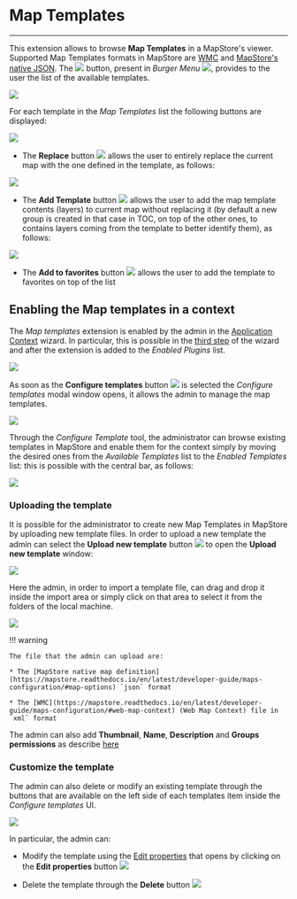 # Map Templates
*******************

This extension allows to browse **Map Templates** in a MapStore's viewer. Supported Map Templates formats in MapStore are [WMC](https://mapstore.readthedocs.io/en/latest/developer-guide/maps-configuration/#web-map-context) and [MapStore's native JSON](https://mapstore.readthedocs.io/en/latest/developer-guide/maps-configuration/#map-options). The <img src="../img/button/map-templates-button.jpg" class="ms-docbutton"/> button, present in *Burger Menu* <img src="../img/button/burger.jpg" class="ms-docbutton" />, provides to the user the list of the available templates. 

<img src="../img/map-templates/map-templates-panel.jpg" class="ms-docimage"/>

For each template in the *Map Templates* list the following buttons are displayed:

<img src="../img/map-templates/map-templates-buttons.jpg" class="ms-docimage" style="max-width:500px;"/>

* The **Replace** button <img src="../img/button/replace-button.jpg" class="ms-docbutton" /> allows the user to entirely replace the current map with the one defined in the template, as follows:

<img src="../img/map-templates/replace-map.gif" class="ms-docimage"/>

* The **Add Template** button <img src="../img/button/add_to_map_button.jpg" class="ms-docbutton" /> allows the user to add the map template contents (layers) to current map without replacing it (by default a new group is created in that case in TOC, on top of the other ones, to contains layers coming from the template to better identify them), as follows:

<img src="../img/map-templates/add-templates.gif" class="ms-docimage"/>

* The **Add to favorites** button <img src="../img/button/favourites-button.jpg" class="ms-docbutton" /> allows the user to add the template to favorites on top of the list

## Enabling the Map templates in a context

The *Map templates* extension is enabled by the admin in the [Application Context](application-context.md) wizard. In particular, this is possible in the [third step](application-context.md#configure-plugins) of the wizard and after the extension is added to the *Enabled Plugins* list.

<img src="../img/map-templates/configure-templates.jpg" class="ms-docimage" style="max-width:500px;"/>

As soon as the **Configure templates** button <img src="../img/button/configure-templates-button.jpg" class="ms-docbutton" /> is selected the *Configure templates* modal window opens, it allows the admin to manage the map templates.

<img src="../img/map-templates/map-templates-window.jpg" class="ms-docimage" style="max-width:500px;"/>

Through the *Configure Template* tool, the administrator can browse existing templates in MapStore and enable them for the context simply by moving the desired ones from the *Available Templates* list to the *Enabled Templates* list: this is possible with the central bar, as follows:

<img src="../img/map-templates/moving-templates.jpg" class="ms-docimage" style="max-width:500px;"/>

### Uploading the template

It is possible for the administrator to create new Map Templates in MapStore by uploading new template files. In order to upload a new template the admin can select the **Upload new template** button <img src="../img/button/upload-button.jpg" class="ms-docbutton"/> to open the **Upload new template** window:

<img src="../img/map-templates/upload-map-template.jpg" class="ms-docimage" style="max-width:300px;"/>

Here the admin, in order to import a template file, can drag and drop it inside the import area or simply click on that area to select it from the folders of the local machine.

<img src="../img/map-templates/import-screen.jpg" class="ms-docimage" style="max-width:300px;"/>

!!! warning
    
    The file that the admin can upload are:

    * The [MapStore native map definition](https://mapstore.readthedocs.io/en/latest/developer-guide/maps-configuration/#map-options) `json` format

    * The [WMC](https://mapstore.readthedocs.io/en/latest/developer-guide/maps-configuration/#web-map-context) (Web Map Context) file in `xml` format

The admin can also add **Thumbnail**, **Name**, **Description** and **Groups permissions** as describe [here](resources-properties.md)

### Customize the template

The admin can also delete or modify an existing template through the buttons that are available on the left side of each templates item inside the *Configure templates* UI.

<img src="../img/map-templates/costomize-button.jpg" class="ms-docimage" style="max-width:500px;"/>

In particular, the admin can:

* Modify the template using the [Edit properties](resources-properties.md) that opens by clicking on the **Edit properties** button <img src="../img/button/edit-details-button.jpg" class="ms-docbutton"/>

* Delete the template through the **Delete** button <img src="../img/button/delete_white_button.jpg" class="ms-docbutton" />